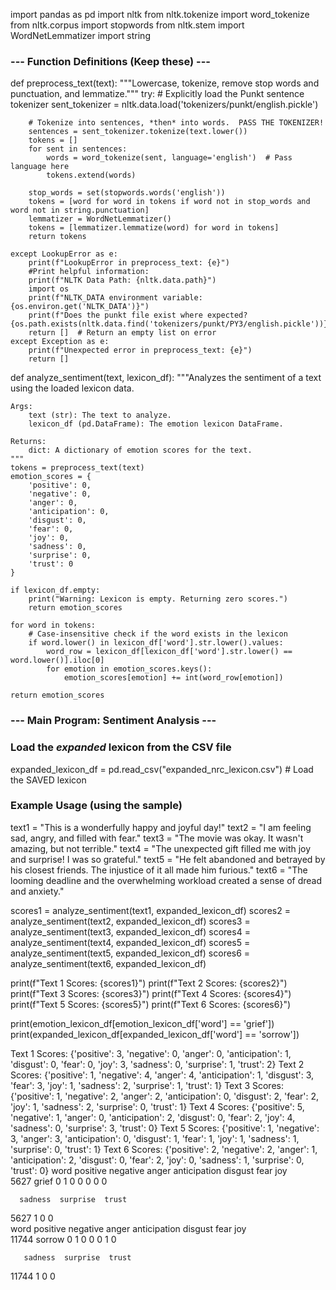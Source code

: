 import pandas as pd
import nltk
from nltk.tokenize import word_tokenize
from nltk.corpus import stopwords
from nltk.stem import WordNetLemmatizer
import string

### --- Function Definitions (Keep these) ---

def preprocess_text(text):
    """Lowercase, tokenize, remove stop words and punctuation, and lemmatize."""
    try:
        # Explicitly load the Punkt sentence tokenizer
        sent_tokenizer = nltk.data.load('tokenizers/punkt/english.pickle')

        # Tokenize into sentences, *then* into words.  PASS THE TOKENIZER!
        sentences = sent_tokenizer.tokenize(text.lower())
        tokens = []
        for sent in sentences:
            words = word_tokenize(sent, language='english')  # Pass language here
            tokens.extend(words)

        stop_words = set(stopwords.words('english'))
        tokens = [word for word in tokens if word not in stop_words and word not in string.punctuation]
        lemmatizer = WordNetLemmatizer()
        tokens = [lemmatizer.lemmatize(word) for word in tokens]
        return tokens

    except LookupError as e:
        print(f"LookupError in preprocess_text: {e}")
        #Print helpful information:
        print(f"NLTK Data Path: {nltk.data.path}")
        import os
        print(f"NLTK_DATA environment variable: {os.environ.get('NLTK_DATA')}")
        print(f"Does the punkt file exist where expected? {os.path.exists(nltk.data.find('tokenizers/punkt/PY3/english.pickle'))}")
        return []  # Return an empty list on error
    except Exception as e:
        print(f"Unexpected error in preprocess_text: {e}")
        return []


def analyze_sentiment(text, lexicon_df):
    """Analyzes the sentiment of a text using the loaded lexicon data.

    Args:
        text (str): The text to analyze.
        lexicon_df (pd.DataFrame): The emotion lexicon DataFrame.

    Returns:
        dict: A dictionary of emotion scores for the text.
    """
    tokens = preprocess_text(text)
    emotion_scores = {
        'positive': 0,
        'negative': 0,
        'anger': 0,
        'anticipation': 0,
        'disgust': 0,
        'fear': 0,
        'joy': 0,
        'sadness': 0,
        'surprise': 0,
        'trust': 0
    }

    if lexicon_df.empty:
        print("Warning: Lexicon is empty. Returning zero scores.")
        return emotion_scores

    for word in tokens:
        # Case-insensitive check if the word exists in the lexicon
        if word.lower() in lexicon_df['word'].str.lower().values:
            word_row = lexicon_df[lexicon_df['word'].str.lower() == word.lower()].iloc[0]
            for emotion in emotion_scores.keys():
                emotion_scores[emotion] += int(word_row[emotion])

    return emotion_scores
### --- Main Program: Sentiment Analysis ---

### Load the *expanded* lexicon from the CSV file
expanded_lexicon_df = pd.read_csv("expanded_nrc_lexicon.csv")  # Load the SAVED lexicon

### Example Usage (using the sample)
text1 = "This is a wonderfully happy and joyful day!"
text2 = "I am feeling sad, angry, and filled with fear."
text3 = "The movie was okay.  It wasn't amazing, but not terrible."
text4 = "The unexpected gift filled me with joy and surprise! I was so grateful."
text5 = "He felt abandoned and betrayed by his closest friends.  The injustice of it all made him furious."
text6 = "The looming deadline and the overwhelming workload created a sense of dread and anxiety."

scores1 = analyze_sentiment(text1, expanded_lexicon_df)
scores2 = analyze_sentiment(text2, expanded_lexicon_df)
scores3 = analyze_sentiment(text3, expanded_lexicon_df)
scores4 = analyze_sentiment(text4, expanded_lexicon_df)
scores5 = analyze_sentiment(text5, expanded_lexicon_df)
scores6 = analyze_sentiment(text6, expanded_lexicon_df)


print(f"Text 1 Scores: {scores1}")
print(f"Text 2 Scores: {scores2}")
print(f"Text 3 Scores: {scores3}")
print(f"Text 4 Scores: {scores4}")
print(f"Text 5 Scores: {scores5}")
print(f"Text 6 Scores: {scores6}")


print(emotion_lexicon_df[emotion_lexicon_df['word'] == 'grief'])
print(expanded_lexicon_df[expanded_lexicon_df['word'] == 'sorrow'])

Text 1 Scores: {'positive': 3, 'negative': 0, 'anger': 0, 'anticipation': 1, 'disgust': 0, 'fear': 0, 'joy': 3, 'sadness': 0, 'surprise': 1, 'trust': 2}
Text 2 Scores: {'positive': 1, 'negative': 4, 'anger': 4, 'anticipation': 1, 'disgust': 3, 'fear': 3, 'joy': 1, 'sadness': 2, 'surprise': 1, 'trust': 1}
Text 3 Scores: {'positive': 1, 'negative': 2, 'anger': 2, 'anticipation': 0, 'disgust': 2, 'fear': 2, 'joy': 1, 'sadness': 2, 'surprise': 0, 'trust': 1}
Text 4 Scores: {'positive': 5, 'negative': 1, 'anger': 0, 'anticipation': 2, 'disgust': 0, 'fear': 2, 'joy': 4, 'sadness': 0, 'surprise': 3, 'trust': 0}
Text 5 Scores: {'positive': 1, 'negative': 3, 'anger': 3, 'anticipation': 0, 'disgust': 1, 'fear': 1, 'joy': 1, 'sadness': 1, 'surprise': 0, 'trust': 1}
Text 6 Scores: {'positive': 2, 'negative': 2, 'anger': 1, 'anticipation': 2, 'disgust': 0, 'fear': 2, 'joy': 0, 'sadness': 1, 'surprise': 0, 'trust': 0}
       word  positive  negative  anger  anticipation  disgust  fear  joy  \
5627  grief         0         1      0             0        0     0    0   

      sadness  surprise  trust  
5627        1         0      0  
         word  positive  negative  anger  anticipation  disgust  fear  joy  \
11744  sorrow         0         1      0             0        0     1    0   

       sadness  surprise  trust  
11744        1         0      0
